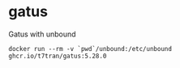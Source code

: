 # gatus
Gatus with unbound

```
docker run --rm -v `pwd`/unbound:/etc/unbound ghcr.io/t7tran/gatus:5.28.0
```
